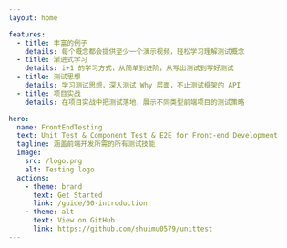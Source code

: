 ```yaml
---
layout: home

features:
  - title: 丰富的例子
    details: 每个概念都会提供至少一个演示视频，轻松学习理解测试概念
  - title: 渐进式学习
    details: i+1 的学习方式，从简单到进阶，从写出测试到写好测试
  - title: 测试思想
    details: 学习测试思想，深入测试 Why 层面，不止测试框架的 API
  - title: 项目实战
    details: 在项目实战中把测试落地，展示不同类型前端项目的测试策略

hero:
  name: FrontEndTesting
  text: Unit Test & Component Test & E2E for Front-end Development 
  tagline: 涵盖前端开发所需的所有测试技能
  image:
    src: /logo.png
    alt: Testing logo
  actions:
    - theme: brand
      text: Get Started
      link: /guide/00-introduction
    - theme: alt
      text: View on GitHub
      link: https://github.com/shuimu0579/unittest
---
```

